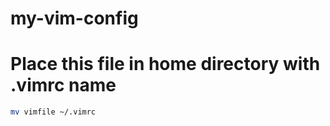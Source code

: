 # my-vim-config
# Place this file in home directory with .vimrc name 

``` bash
mv vimfile ~/.vimrc
```

